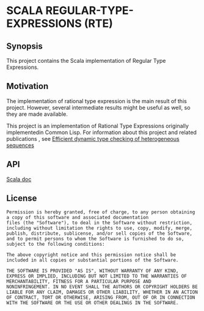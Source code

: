 # SCALA REGULAR-TYPE-EXPRESSIONS (RTE)

## Synopsis

This project contains the Scala implementation of Regular Type Expressions.

## Motivation

The implementation of rational type expression is the main result of this project.
However, several intermediate results might be useful as well, so they are made
available.

This project is an implementation of Rational Type Expressions originally implementedin Common Lisp.
For information about this project and related publications , see [Efficient dynamic type checking of heterogeneous sequences](https://www.lrde.epita.fr/wiki/Publications/newton.16.rte.report)



## API

[Scala doc](target/scala-2.13/api/index.html)

## License

~~~~
Permission is hereby granted, free of charge, to any person obtaining
a copy of this software and associated documentation
files (the "Software"), to deal in the Software without restriction,
including without limitation the rights to use, copy, modify, merge,
publish, distribute, sublicense, and/or sell copies of the Software,
and to permit persons to whom the Software is furnished to do so,
subject to the following conditions:

The above copyright notice and this permission notice shall be
included in all copies or substantial portions of the Software.

THE SOFTWARE IS PROVIDED "AS IS", WITHOUT WARRANTY OF ANY KIND,
EXPRESS OR IMPLIED, INCLUDING BUT NOT LIMITED TO THE WARRANTIES OF
MERCHANTABILITY, FITNESS FOR A PARTICULAR PURPOSE AND
NONINFRINGEMENT. IN NO EVENT SHALL THE AUTHORS OR COPYRIGHT HOLDERS BE
LIABLE FOR ANY CLAIM, DAMAGES OR OTHER LIABILITY, WHETHER IN AN ACTION
OF CONTRACT, TORT OR OTHERWISE, ARISING FROM, OUT OF OR IN CONNECTION
WITH THE SOFTWARE OR THE USE OR OTHER DEALINGS IN THE SOFTWARE.
~~~~
